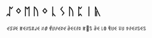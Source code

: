 # <h1>ᛢ ᛜ ᛖ ᚢ ᛜ ᚳ ᛊ ᚢ ᛈ ᛁ ᚣ</h1>
<em>ꈼꌚꋖ</em>ꈼ ꂵꈼꋊꌚꁲ꒻ꈼ ꋊ<em>ꂦ ꁷꐇꂑꈼꌅꈼ</em> ꂠꈼꀯꂑꌅ ꂵꁲ́ꌚ ꂠꈼ ꒒ꂦ ꁷꐇꈼ ꋖꐇ ꉣꂑꈼꋊꌚꈼꌚ
